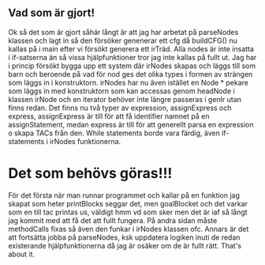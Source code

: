## Vad som är gjort!

Ok så det som är gjort såhär långt är att jag har arbetat på parseNodes klassen och lagt in så den försöker genenerar ett cfg då buildCFG() nu kallas på i main efter vi försökt generera ett irTräd. Alla nodes är inte insatta i if-satserna än så vissa hjälpfunktioner tror jag inte kallas på fullt ut. Jag har i princip försökt bygga upp ett system där irNodes skapas och läggs till som barn och beroende på vad för nod ges det olika types i formen av strängen som läggs in i konstruktorn. irNodes har nu även istället en Node * pekare som läggs in med konstruktorn som kan accessas genom headNode i klassen irNode och en iterator behöver inte längre passeras i genIr utan finns redan. Det finns nu två typer av expression, assignExpress och express, assignExpress är till för att få identifier namnet på en assignStatement, medan express är till för att generellt parsa en expression o skapa TACs från den. While statements borde vara färdig, även if-statements i irNodes funktionerna.

# Det som behövs göras!!!

För det första när man runnar programmet och kallar på en funktion jag skapat som heter printBlocks seggar det, men goalBlocket och det varkar som en till tac printas us, väldigt hmm vd som sker men det är iaf så långt jag kommit med att få det att fullt fungera. På andra sidan måste methodCalls fixas så även den funkar i irNodes klassen ofc. Annars är det att fortsätta jobba på parseNodes, ksk uppdatera logiken inuti de redan existerande hjälpfunktionerna då jag är osäker om de är fullt rätt. That's about it.